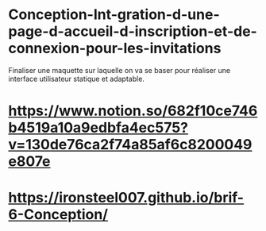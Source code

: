 # Conception-Int-gration-d-une-page-d-accueil-d-inscription-et-de-connexion-pour-les-invitations
 Finaliser une maquette sur laquelle on va se baser pour réaliser une interface utilisateur statique et adaptable.
#  https://www.notion.so/682f10ce746b4519a10a9edbfa4ec575?v=130de76ca2f74a85af6c8200049e807e
#  https://ironsteel007.github.io/brif-6-Conception/
